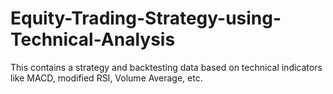# Equity-Trading-Strategy-using-Technical-Analysis
This contains a strategy and backtesting data based on technical indicators like MACD, modified RSI, Volume Average, etc.
